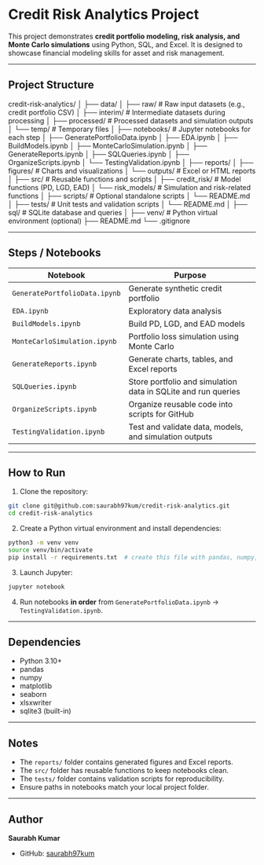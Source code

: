 # Credit Risk Analytics Project

This project demonstrates **credit portfolio modeling, risk analysis, and Monte Carlo simulations** using Python, SQL, and Excel. It is designed to showcase financial modeling skills for asset and risk management.

---

## Project Structure

credit-risk-analytics/
│
├── data/
│   ├── raw/               # Raw input datasets (e.g., credit portfolio CSV)
│   ├── interim/           # Intermediate datasets during processing
│   ├── processed/         # Processed datasets and simulation outputs
│   └── temp/              # Temporary files
│
├── notebooks/             # Jupyter notebooks for each step
│   ├── GeneratePortfolioData.ipynb
│   ├── EDA.ipynb
│   ├── BuildModels.ipynb
│   ├── MonteCarloSimulation.ipynb
│   ├── GenerateReports.ipynb
│   ├── SQLQueries.ipynb
│   ├── OrganizeScripts.ipynb
│   └── TestingValidation.ipynb
│
├── reports/
│   ├── figures/           # Charts and visualizations
│   └── outputs/           # Excel or HTML reports
│
├── src/                   # Reusable functions and scripts
│   ├── credit_risk/       # Model functions (PD, LGD, EAD)
│   └── risk_models/       # Simulation and risk-related functions
│
├── scripts/               # Optional standalone scripts
│   └── README.md
│
├── tests/                 # Unit tests and validation scripts
│   └── README.md
│
├── sql/                   # SQLite database and queries
│
├── venv/                  # Python virtual environment (optional)
├── README.md
└── .gitignore

---

## Steps / Notebooks

| Notebook | Purpose |
|----------|---------|
| `GeneratePortfolioData.ipynb` | Generate synthetic credit portfolio |
| `EDA.ipynb` | Exploratory data analysis |
| `BuildModels.ipynb` | Build PD, LGD, and EAD models |
| `MonteCarloSimulation.ipynb` | Portfolio loss simulation using Monte Carlo |
| `GenerateReports.ipynb` | Generate charts, tables, and Excel reports |
| `SQLQueries.ipynb` | Store portfolio and simulation data in SQLite and run queries |
| `OrganizeScripts.ipynb` | Organize reusable code into scripts for GitHub |
| `TestingValidation.ipynb` | Test and validate data, models, and simulation outputs |

---

## How to Run

1. Clone the repository:

```bash
git clone git@github.com:saurabh97kum/credit-risk-analytics.git
cd credit-risk-analytics
```

2. Create a Python virtual environment and install dependencies:

```bash
python3 -m venv venv
source venv/bin/activate
pip install -r requirements.txt  # create this file with pandas, numpy, matplotlib, seaborn, xlsxwriter, etc.
```

3. Launch Jupyter:

```bash
jupyter notebook
```

4. Run notebooks **in order** from `GeneratePortfolioData.ipynb` → `TestingValidation.ipynb`.

---

## Dependencies

- Python 3.10+  
- pandas  
- numpy  
- matplotlib  
- seaborn  
- xlsxwriter  
- sqlite3 (built-in)  

---

## Notes

- The `reports/` folder contains generated figures and Excel reports.  
- The `src/` folder has reusable functions to keep notebooks clean.  
- The `tests/` folder contains validation scripts for reproducibility.  
- Ensure paths in notebooks match your local project folder.  

---

## Author

**Saurabh Kumar**  
- GitHub: [saurabh97kum](https://github.com/saurabh97kum)

